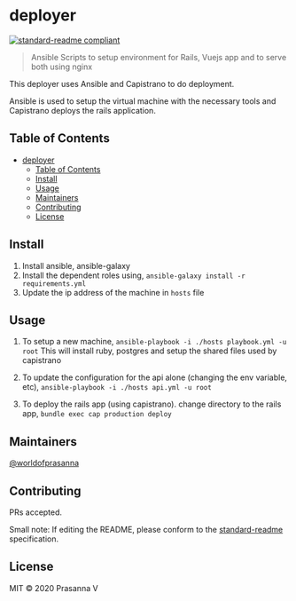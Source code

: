 # deployer

[![standard-readme compliant](https://img.shields.io/badge/standard--readme-OK-green.svg?style=flat-square)](https://github.com/RichardLitt/standard-readme)

> Ansible Scripts to setup environment for Rails, Vuejs app and to serve both using nginx

This deployer uses Ansible and Capistrano to do deployment.

Ansible is used to setup the virtual machine with the necessary tools and Capistrano deploys the rails application.

## Table of Contents

- [deployer](#deployer)
  - [Table of Contents](#table-of-contents)
  - [Install](#install)
  - [Usage](#usage)
  - [Maintainers](#maintainers)
  - [Contributing](#contributing)
  - [License](#license)

## Install

1. Install ansible, ansible-galaxy
2. Install the dependent roles using,
`ansible-galaxy install -r requirements.yml`
3. Update the ip address of the machine in `hosts` file

## Usage

1. To setup a new machine,
`ansible-playbook -i ./hosts playbook.yml -u root`
This will install ruby, postgres and setup the shared files used by capistrano

2. To update the configuration for the api alone (changing the env variable, etc),
`ansible-playbook -i ./hosts api.yml -u root`

3. To deploy the rails app (using capistrano). change directory to the rails app,
`bundle exec cap production deploy`

## Maintainers

[@worldofprasanna](https://github.com/worldofprasanna)

## Contributing

PRs accepted.

Small note: If editing the README, please conform to the [standard-readme](https://github.com/RichardLitt/standard-readme) specification.

## License

MIT © 2020 Prasanna V
